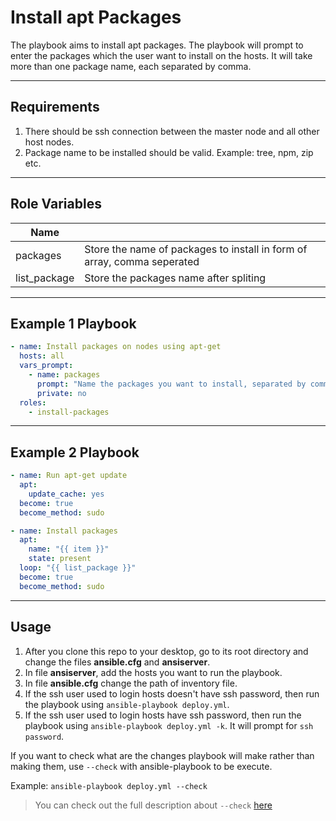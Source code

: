Install apt Packages
=====================

The playbook aims to install apt packages. The playbook will prompt to enter the packages which the user want to install on the hosts. It will take more than one package name, each separated by comma.

---

Requirements
------------
1) There should be ssh connection between the master node and all other host nodes.
2) Package name to be installed should be valid. Example: tree, npm, zip etc.

---

Role Variables
--------------

| Name               |                                                                         |
|--------------------|-------------------------------------------------------------------------|
| packages           | Store the name of packages to install in form of array, comma seperated |
| list_package       | Store the packages name after spliting                                  |

---

Example 1 Playbook
------------------

```yaml
- name: Install packages on nodes using apt-get
  hosts: all
  vars_prompt:
    - name: packages
      prompt: "Name the packages you want to install, separated by commas"
      private: no
  roles:
    - install-packages
```
---

Example 2 Playbook
------------------

```yaml
- name: Run apt-get update
  apt:
    update_cache: yes
  become: true
  become_method: sudo

- name: Install packages
  apt:
    name: "{{ item }}"
    state: present
  loop: "{{ list_package }}"
  become: true
  become_method: sudo
```
---

Usage
-----
1) After you clone this repo to your desktop, go to its root directory and change the files **ansible.cfg** and **ansiserver**.
2) In file **ansiserver**, add the hosts you want to run the playbook. 
3) In file **ansible.cfg** change the path of inventory file.
4) If the ssh user used to login hosts doesn't have ssh password, then run the playbook using `ansible-playbook deploy.yml`.
5) If the ssh user used to login hosts have ssh password, then run the playbook using `ansible-playbook deploy.yml -k`. It will prompt for `ssh password`.

If you want to check what are the changes playbook will make rather than making them, use `--check` with ansible-playbook to be execute.

Example: `ansible-playbook deploy.yml --check`

>You can check out the full description about `--check` [here](https://docs.ansible.com/ansible/latest/user_guide/playbooks_checkmode.html)
